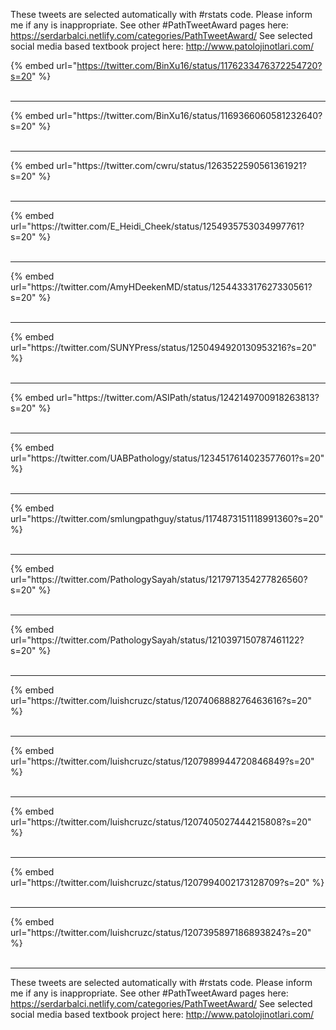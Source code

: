 

These tweets are selected automatically with #rstats code. Please inform me if any is inappropriate.
See other #PathTweetAward pages here: https://serdarbalci.netlify.com/categories/PathTweetAward/ 
See selected social media based textbook project here: http://www.patolojinotlari.com/

{% embed url="https://twitter.com/BinXu16/status/1176233476372254720?s=20" %}<br>
<br>
<hr>
{% embed url="https://twitter.com/BinXu16/status/1169366060581232640?s=20" %}<br>
<br>
<hr>
{% embed url="https://twitter.com/cwru/status/1263522590561361921?s=20" %}<br>
<br>
<hr>
{% embed url="https://twitter.com/E_Heidi_Cheek/status/1254935753034997761?s=20" %}<br>
<br>
<hr>
{% embed url="https://twitter.com/AmyHDeekenMD/status/1254433317627330561?s=20" %}<br>
<br>
<hr>
{% embed url="https://twitter.com/SUNYPress/status/1250494920130953216?s=20" %}<br>
<br>
<hr>
{% embed url="https://twitter.com/ASIPath/status/1242149700918263813?s=20" %}<br>
<br>
<hr>
{% embed url="https://twitter.com/UABPathology/status/1234517614023577601?s=20" %}<br>
<br>
<hr>
{% embed url="https://twitter.com/smlungpathguy/status/1174873151118991360?s=20" %}<br>
<br>
<hr>
{% embed url="https://twitter.com/PathologySayah/status/1217971354277826560?s=20" %}<br>
<br>
<hr>
{% embed url="https://twitter.com/PathologySayah/status/1210397150787461122?s=20" %}<br>
<br>
<hr>
{% embed url="https://twitter.com/luishcruzc/status/1207406888276463616?s=20" %}<br>
<br>
<hr>
{% embed url="https://twitter.com/luishcruzc/status/1207989944720846849?s=20" %}<br>
<br>
<hr>
{% embed url="https://twitter.com/luishcruzc/status/1207405027444215808?s=20" %}<br>
<br>
<hr>
{% embed url="https://twitter.com/luishcruzc/status/1207994002173128709?s=20" %}<br>
<br>
<hr>
{% embed url="https://twitter.com/luishcruzc/status/1207395897186893824?s=20" %}<br>
<br>
<hr>


These tweets are selected automatically with #rstats code. Please inform me if any is inappropriate.
See other #PathTweetAward pages here: https://serdarbalci.netlify.com/categories/PathTweetAward/ 
See selected social media based textbook project here: http://www.patolojinotlari.com/
